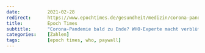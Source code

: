 ```yaml
---
date:          2021-02-28
redirect:      https://www.epochtimes.de/gesundheit/medizin/corona-pandemie-bald-zu-ende-who-experte-macht-verblueffende-vorhersage-a3458536.html
title:         Epoch Times
subtitle:      "Corona-Pandemie bald zu Ende? WHO-Experte macht verblüffende Vorhersage"
categories:    [Zahlen]
tags:          [epoch times, who, paywall]
---
```

